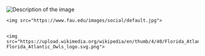 <!DOCTYPE html>
<html>
<head>
    <title>Hello Everybody</title>
</head>
<body>
    <!-- Your content goes here -->
    <img src="[image.jpg](https://fauowlaccess.com/wp-content/uploads/2018/11/FAUArenaHighWide1200.jpg)https://fauowlaccess.com/wp-content/uploads/2018/11/FAUArenaHighWide1200.jpg" alt="Description of the image">

    <img src="https://www.fau.edu/images/social/default.jpg">


    <img src="https://upload.wikimedia.org/wikipedia/en/thumb/4/40/Florida_Atlantic_Owls_logo.svg/1200px-Florida_Atlantic_Owls_logo.svg.png">
    
</body>
</html>

